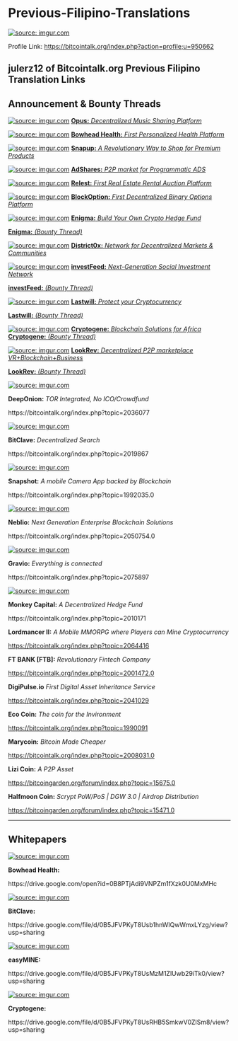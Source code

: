 # Previous-Filipino-Translations
<a href="http://imgur.com/WSwJGG6"><img src="http://i.imgur.com/WSwJGG6.jpg" title="source: imgur.com" /></a>

Profile Link: https://bitcointalk.org/index.php?action=profile;u=950662

julerz12 of Bitcointalk.org Previous Filipino Translation Links
----------------------------------------------------------------------
Announcement & Bounty Threads
----------------------------------------------------------------------
<a href="http://imgur.com/fUx7ZWx"><img src="http://i.imgur.com/fUx7ZWx.png" title="source: imgur.com" /></a>
<b><a href="https://bitcointalk.org/index.php?topic=2011032">Opus:</b> <i>Decentralized Music Sharing Platform</i></a>
<p><a href="http://imgur.com/hJQrlVk"><img src="http://i.imgur.com/hJQrlVk.png" title="source: imgur.com" /></a>
<a href="https://bitcointalk.org/index.php?topic=1997166.0"><b>Bowhead Health:</b> <i>First Personalized Health Platform</i></a>
<p><a href="http://imgur.com/ju311m5"><img src="http://i.imgur.com/ju311m5.png" title="source: imgur.com" /></a>
<a href="https://bitcointalk.org/index.php?topic=2054476"><b>Snapup:</b> <i>A Revolutionary Way to Shop for Premium Products</i></a>
<p><a href="http://imgur.com/L2FqFuY"><img src="http://i.imgur.com/L2FqFuY.jpg" title="source: imgur.com" /></a>
<a href="https://bitcointalk.org/index.php?topic=2019265"><b>AdShares:</b> <i>P2P market for Programmatic ADS</i></a>
<p><a href="http://imgur.com/ovFTq4t"><img src="http://i.imgur.com/ovFTq4t.jpg" title="source: imgur.com" /></a>
<a href="https://bitcointalk.org/index.php?topic=2070806"><b>Relest:</b> <i>First Real Estate Rental Auction Platform</i></a>
<p><a href="http://imgur.com/oZUOVXt"><img src="http://i.imgur.com/oZUOVXt.png" title="source: imgur.com" /></a>
<a href="https://bitcointalk.org/index.php?topic=2048391"><b>BlockOption:</b> <i>First Decentralized Binary Options Platform</i></a>
<p><a href="http://imgur.com/K3dJaSO"><img src="http://i.imgur.com/K3dJaSO.jpg" title="source: imgur.com" /></a>
<a href="https://bitcointalk.org/index.php?topic=2068627"><b>Enigma:</b> <i>Build Your Own Crypto Hedge Fund</i></a>
<p><a href="https://bitcointalk.org/index.php?topic=2073621"><b>Enigma:</b> <i>(Bounty Thread)</i></a>
<p><a href="http://imgur.com/gklgcEX"><img src="http://i.imgur.com/gklgcEX.png" title="source: imgur.com" /></a>
<a href="https://bitcointalk.org/index.php?topic=2014184"><b>District0x:</b> <i>Network for Decentralized Markets & Communities</i></a>
<p><a href="http://imgur.com/cuS7HrK"><img src="http://i.imgur.com/cuS7HrK.png" title="source: imgur.com" /></a>
<a href="https://bitcointalk.org/index.php?topic=2041631"><b>investFeed:</b> <i>Next-Generation Social Investment Network</i></a>
<p><a href="https://bitcointalk.org/index.php?topic=2043170"><b>investFeed:</b> <i>(Bounty Thread)</i></a>
<p><a href="http://imgur.com/yhvsmV9"><img src="http://i.imgur.com/yhvsmV9.png" title="source: imgur.com" /></a>
<a href="https://bitcointalk.org/index.php?topic=2060306.0"><b>Lastwill:</b> <i>Protect your Cryptocurrency</i></a>
<p><a href="https://bitcointalk.org/index.php?topic=2060492"><b>Lastwill:</b> <i>(Bounty Thread)</i></a>
<p><a href="http://imgur.com/OHNkgvG"><img src="http://i.imgur.com/OHNkgvG.png" title="source: imgur.com" /></a>
<a href="https://bitcointalk.org/index.php?topic=2063167"><b>Cryptogene:</b> <i>Blockchain Solutions for Africa</i></a>
<a href="https://bitcointalk.org/index.php?topic=2064077"><b>Cryptogene:</b> <i>(Bounty Thread)</i></a>
<p><a href="http://imgur.com/KW2FdTl"><img src="http://i.imgur.com/KW2FdTl.jpg" title="source: imgur.com" /></a>
<a href="https://bitcointalk.org/index.php?topic=2075013"><b>LookRev:</b> <i>Decentralized P2P marketplace VR+Blockchain+Business</i></a>
<p><a href="https://bitcointalk.org/index.php?topic=2079828"><b>LookRev:</b> <i>(Bounty Thread)</i></a>
<p><a href="http://imgur.com/50degAc"><img src="http://i.imgur.com/50degAc.png" title="source: imgur.com" /></a>
<p><b>DeepOnion:</b> <i>TOR Integrated, No ICO/Crowdfund</i><p>https://bitcointalk.org/index.php?topic=2036077
<p><a href="http://imgur.com/y1q0eOU"><img src="http://i.imgur.com/y1q0eOU.png" title="source: imgur.com" /></a>
<p><b>BitClave:</b> <i>Decentralized Search</i><p>https://bitcointalk.org/index.php?topic=2019867
<p><a href="http://imgur.com/v7RkEGz"><img src="http://i.imgur.com/v7RkEGz.png" title="source: imgur.com" /></a>
<p><b>Snapshot:</b> <i>A mobile Camera App backed by Blockchain</i><p>https://bitcointalk.org/index.php?topic=1992035.0
<p><a href="http://imgur.com/6qRE9Vz"><img src="http://i.imgur.com/6qRE9Vz.png" title="source: imgur.com" /></a>
<p><b>Neblio:</b> <i>Next Generation Enterprise Blockchain Solutions</i><p>https://bitcointalk.org/index.php?topic=2050754.0
<p><a href="http://imgur.com/nTPmKJE"><img src="http://i.imgur.com/nTPmKJE.jpg" title="source: imgur.com" /></a>
<p><b>Gravio:</b> <i>Everything is connected</i><p>https://bitcointalk.org/index.php?topic=2075897
<p><a href="http://imgur.com/On8HvkV"><img src="http://i.imgur.com/On8HvkV.png" title="source: imgur.com" /></a>
<p><b>Monkey Capital:</b> <i>A Decentralized Hedge Fund</i><p>https://bitcointalk.org/index.php?topic=2010171

<b>Lordmancer II:</b> <i>A Mobile MMORPG where Players can Mine Cryptocurrency</i><p>https://bitcointalk.org/index.php?topic=2064416

<b>FT BANK [FTB]:</b> <i>Revolutionary Fintech Company</i><p>https://bitcointalk.org/index.php?topic=2001472.0

<b>DigiPulse.io</b> <i>First Digital Asset Inheritance Service</i><p>https://bitcointalk.org/index.php?topic=2041029

<b>Eco Coin:</b> <i>The coin for the Invironment</i><p>https://bitcointalk.org/index.php?topic=1990091

<b>Marycoin:</b> <i>Bitcoin Made Cheaper</i><p>https://bitcointalk.org/index.php?topic=2008031.0

<b>Lizi Coin:</b> <i>A P2P Asset</i><p>https://bitcoingarden.org/forum/index.php?topic=15675.0

<b>Halfmoon Coin:</b> <i>Scrypt PoW/PoS | DGW 3.0 | Airdrop Distribution</i><p>https://bitcoingarden.org/forum/index.php?topic=15471.0

----------------------------------------------------------------------
Whitepapers
----------------------------------------------------------------------
<p><a href="http://imgur.com/hJQrlVk"><img src="http://i.imgur.com/hJQrlVk.png" title="source: imgur.com" /></a>
<p><b>Bowhead Health:</b><p>https://drive.google.com/open?id=0B8PTjAdi9VNPZm1fXzk0U0MxMHc
<p><a href="http://imgur.com/y1q0eOU"><img src="http://i.imgur.com/y1q0eOU.png" title="source: imgur.com" /></a>
<p><b>BitClave:</b><p>https://drive.google.com/file/d/0B5JFVPKyT8Usb1hnWlQwWmxLYzg/view?usp=sharing
<p><a href="http://imgur.com/99nNX1f"><img src="http://i.imgur.com/99nNX1f.png" title="source: imgur.com" /></a>
<p><b>easyMINE:</b><p>https://drive.google.com/file/d/0B5JFVPKyT8UsMzM1ZlUwb29iTk0/view?usp=sharing
<p><a href="http://imgur.com/OHNkgvG"><img src="http://i.imgur.com/OHNkgvG.png" title="source: imgur.com" /></a>
<p><b>Cryptogene:</b><p>https://drive.google.com/file/d/0B5JFVPKyT8UsRHB5SmkwV0ZlSm8/view?usp=sharing
